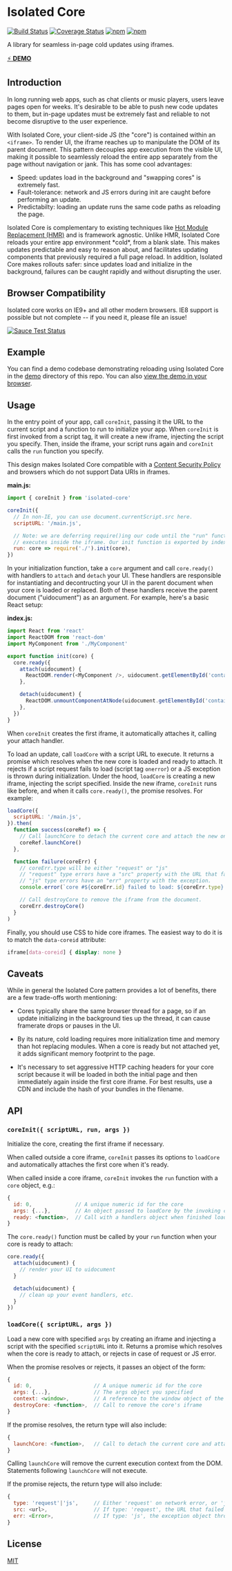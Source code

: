 # Isolated Core

[![Build Status](https://img.shields.io/travis/chromakode/isolated-core/master.svg?style=flat-square)](https://travis-ci.org/chromakode/isolated-core)
[![Coverage Status](https://img.shields.io/coveralls/chromakode/isolated-core/master.svg?style=flat-square)](https://coveralls.io/github/chromakode/isolated-core?branch=master)
[![npm](https://img.shields.io/npm/v/isolated-core.svg?style=flat-square)](https://www.npmjs.com/package/isolated-core)
[![npm](https://img.shields.io/npm/l/isolated-core.svg?style=flat-square)](https://github.com/chromakode/isolated-core/blob/master/LICENSE)

A library for seamless in-page cold updates using iframes.

[:zap: **DEMO**](http://chromakode.github.io/isolated-core/)


## Introduction

In long running web apps, such as chat clients or music players, users leave pages open for weeks. It's desirable to be able to push new code updates to them, but in-page updates must be extremely fast and reliable to not become disruptive to the user experience.

With Isolated Core, your client-side JS (the "core") is contained within an `<iframe>`. To render UI, the iframe reaches up to manipulate the DOM of its parent document. This pattern decouples app execution from the visible UI, making it possible to seamlessly reload the entire app separately from the page without navigation or jank. This has some cool advantages:

 * Speed: updates load in the background and "swapping cores" is extremely fast.
 * Fault-tolerance: network and JS errors during init are caught before performing an update.
 * Predictabilty: loading an update runs the same code paths as reloading the page.

Isolated Core is complementary to existing techniques like [Hot Module Replacement (HMR)](https://webpack.github.io/docs/hot-module-replacement-with-webpack.html) and is framework agnostic. Unlike HMR, Isolated Core reloads your entire app environment \*cold\*, from a blank slate. This makes updates predictable and easy to reason about, and facilitates updating components that previously required a full page reload. In addition, Isolated Core makes rollouts safer: since updates load and initialize in the background, failures can be caught rapidly and without disrupting the user.


## Browser Compatibility

Isolated core works on IE9+ and all other modern browsers. IE8 support is possible but not complete -- if you need it, please file an issue!

[![Sauce Test Status](https://saucelabs.com/browser-matrix/isolated-core.svg)](https://saucelabs.com/u/isolated-core)


## Example

You can find a demo codebase demonstrating reloading using Isolated Core in the [demo](https://github.com/chromakode/isolated-core/tree/master/demo) directory of this repo. You can also [view the demo in your browser](http://chromakode.github.io/isolated-core/).


## Usage

In the entry point of your app, call `coreInit`, passing it the URL to the current script and a function to run to initialize your app. When `coreInit` is first invoked from a script tag, it will create a new iframe, injecting the script you specify. Then, inside the iframe, your script runs again and `coreInit` calls the `run` function you specify.

This design makes Isolated Core compatible with a [Content Security Policy](https://developer.mozilla.org/en-US/docs/Web/Security/CSP/Introducing_Content_Security_Policy) and browsers which do not support Data URIs in iframes.

**main.js:**

```js
import { coreInit } from 'isolated-core'

coreInit({
  // In non-IE, you can use document.currentScript.src here.
  scriptURL: '/main.js',

  // Note: we are deferring require()ing our code until the "run" function
  // executes inside the iframe. Our init function is exported by index.js.
  run: core => require('./').init(core),
})
```

In your initialization function, take a `core` argument and call `core.ready()` with handlers to `attach` and `detach` your UI. These handlers are responsible for instantiating and decontructing your UI in the parent document when your core is loaded or replaced. Both of these handlers receive the parent document ("uidocument") as an argument. For example, here's a basic React setup:

**index.js:**

```js
import React from 'react'
import ReactDOM from 'react-dom'
import MyComponent from './MyComponent'

export function init(core) {
  core.ready({
    attach(uidocument) {
      ReactDOM.render(<MyComponent />, uidocument.getElementById('container'))
    },

    detach(uidocument) {
      ReactDOM.unmountComponentAtNode(uidocument.getElementById('container'))
    },
  })
}
```

When `coreInit` creates the first iframe, it automatically attaches it, calling your attach handler.

To load an update, call `loadCore` with a script URL to execute. It returns a promise which resolves when the new core is loaded and ready to attach. It rejects if a script request fails to load (script tag `onerror`) or a JS exception is thrown during initialization. Under the hood, `loadCore` is creating a new iframe, injecting the script specified. Inside the new iframe, `coreInit` runs like before, and when it calls `core.ready()`, the promise resolves. For example:

```js
loadCore({
  scriptURL: '/main.js',
}).then(
  function success(coreRef) => {
    // Call launchCore to detach the current core and attach the new one.
    coreRef.launchCore()
  },

  function failure(coreErr) {
    // coreErr.type will be either "request" or "js"
    // "request" type errors have a "src" property with the URL that failed to load.
    // "js" type errors have an "err" property with the exception.
    console.error(`core #${coreErr.id} failed to load: ${coreErr.type} error`)

    // Call destroyCore to remove the iframe from the document.
    coreErr.destroyCore()
  }
)
```

Finally, you should use CSS to hide core iframes. The easiest way to do it is to match the `data-coreid` attribute:

```css
iframe[data-coreid] { display: none }
```


## Caveats

While in general the Isolated Core pattern provides a lot of benefits, there are a few trade-offs worth mentioning:

 * Cores typically share the same browser thread for a page, so if an update initializing in the background ties up the thread, it can cause framerate drops or pauses in the UI.

 * By its nature, cold loading requires more initialization time and memory than hot replacing modules. When a core is ready but not attached yet, it adds significant memory footprint to the page.

 * It's necessary to set aggressive HTTP caching headers for your core script because it will be loaded in both the initial page and then immediately again inside the first core iframe. For best results, use a CDN and include the hash of your bundles in the filename.


## API

### `coreInit({ scriptURL, run, args })`

Initialize the core, creating the first iframe if necessary.

When called outside a core iframe, `coreInit` passes its options to `loadCore` and automatically attaches the first core when it's ready.

When called inside a core iframe, `coreInit` invokes the `run` function with a `core` object, e.g.:

```js
{
  id: 0,              // A unique numeric id for the core
  args: {...},        // An object passed to loadCore by the invoking context
  ready: <function>,  // Call with a handlers object when finished loading
}
```

The `core.ready()` function must be called by your `run` function when your core is ready to attach:

```js
core.ready({
  attach(uidocument) {
    // render your UI to uidocument
  }

  detach(uidocument) {
    // clean up your event handlers, etc.
  }
})
```

### `loadCore({ scriptURL, args })`

Load a new core with specified `args` by creating an iframe and injecting a script with the specified `scriptURL` into it. Returns a promise which resolves when the core is ready to attach, or rejects in case of request or JS error.

When the promise resolves or rejects, it passes an object of the form:

```js
{
  id: 0,                    // A unique numeric id for the core
  args: {...},              // The args object you specified
  context: <window>,        // A reference to the window object of the iframe
  destroyCore: <function>,  // Call to remove the core's iframe
}
```

If the promise resolves, the return type will also include:

```js
{
  launchCore: <function>,   // Call to detach the current core and attach this new one
}
```

Calling `launchCore` will remove the current execution context from the DOM. Statements following `launchCore` will not execute.

If the promise rejects, the return type will also include:

```js
{
  type: 'request'|'js',     // Either 'request' on network error, or 'js' on exception
  src: <url>,               // If type: 'request', the URL that failed to load
  err: <Error>,             // If type: 'js', the exception object thrown
}
```

## License

[MIT](https://github.com/chromakode/isolated-core/blob/master/LICENSE)
